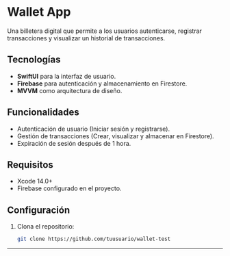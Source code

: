 # Wallet App

Una billetera digital que permite a los usuarios autenticarse, registrar transacciones y visualizar un historial de transacciones.

## Tecnologías

- **SwiftUI** para la interfaz de usuario.
- **Firebase** para autenticación y almacenamiento en Firestore.
- **MVVM** como arquitectura de diseño.

## Funcionalidades

- Autenticación de usuario (Iniciar sesión y registrarse).
- Gestión de transacciones (Crear, visualizar y almacenar en Firestore).
- Expiración de sesión después de 1 hora.

## Requisitos

- Xcode 14.0+
- Firebase configurado en el proyecto.

## Configuración

1. Clona el repositorio:
   ```bash
   git clone https://github.com/tuusuario/wallet-test
   ```

---
